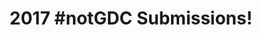 ---
layout: submissions
title: "2017 #notGDC Submissions!"
permalink: /2017/
submissions:
    year: "2017"
---